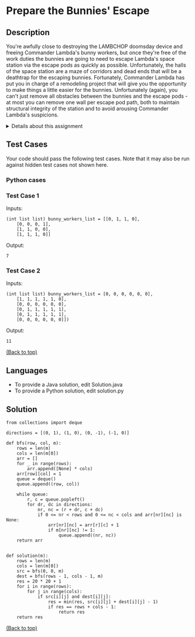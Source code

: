 > <div id="top"></div>

# Prepare the Bunnies' Escape

##  Description

You're awfully close to destroying the LAMBCHOP doomsday device and freeing Commander Lambda's bunny workers, but once they're free of the work duties the bunnies are going to need to escape Lambda's space station via the escape pods as quickly as possible. Unfortunately, the halls of the space station are a maze of corridors and dead ends that will be a deathtrap for the escaping bunnies. Fortunately, Commander Lambda has put you in charge of a remodeling project that will give you the opportunity to make things a little easier for the bunnies. Unfortunately (again), you can't just remove all obstacles between the bunnies and the escape pods - at most you can remove one wall per escape pod path, both to maintain structural integrity of the station and to avoid arousing Commander Lambda's suspicions.

<details><summary>Details about this assignment</summary>

> You have maps of parts of the space station, each starting at a work area exit and ending at the door to an escape pod. The map is represented as a matrix of 0s and 1s, where 0s are passable space and 1s are impassable walls. The door out of the station is at the top left (0,0) and the door into an escape pod is at the bottom right (w-1,h-1).
> 
> Write a function solution(map) that generates the length of the shortest path from the station door to the escape pod, where you are allowed to remove one wall as part of your remodeling plans. The path length is the total number of nodes you pass through, counting both the entrance and exit nodes. The starting and ending positions are always passable (0). The map will always be solvable, though you may or may not need to remove a wall. The height and width of the map can be from 2 to 20. Moves can only be made in cardinal directions; no diagonal moves are allowed.
> 
</details> 

## Test Cases

Your code should pass the following test cases.
Note that it may also be run against hidden test cases not shown here.

### Python cases
### Test Case 1

Inputs:

    (int list list) bunny_workers_list = [[0, 1, 1, 0], 
        [0, 0, 0, 1], 
        [1, 1, 0, 0], 
        [1, 1, 1, 0]]

Output:

    7
    
### Test Case 2

Inputs:

    (int list list) bunny_workers_list = [0, 0, 0, 0, 0, 0], 
        [1, 1, 1, 1, 1, 0], 
        [0, 0, 0, 0, 0, 0], 
        [0, 1, 1, 1, 1, 1], 
        [0, 1, 1, 1, 1, 1], 
        [0, 0, 0, 0, 0, 0]])
    
Output:

    11

<a align="center" href="#top">(Back to top)</a>

## Languages

- To provide a Java solution, edit Solution.java
- To provide a Python solution, edit solution.py

## Solution 

```
from collections import deque

directions = [(0, 1), (1, 0), (0, -1), (-1, 0)]

def bfs(row, col, m):
    rows = len(m)
    cols = len(m[0])
    arr = []
    for _ in range(rows):
        arr.append([None] * cols)
    arr[row][col] = 1
    queue = deque()
    queue.append((row, col))

    while queue:
        r, c = queue.popleft()
        for dr, dc in directions:
            nr, nc = (r + dr, c + dc)
            if 0 <= nr < rows and 0 <= nc < cols and arr[nr][nc] is None:
                arr[nr][nc] = arr[r][c] + 1
                if m[nr][nc] != 1:
                    queue.append((nr, nc))
    return arr


def solution(m):
    rows = len(m)
    cols = len(m[0])
    src = bfs(0, 0, m)
    dest = bfs(rows - 1, cols - 1, m)
    res = 20 * 20 + 1
    for i in range(rows):
        for j in range(cols):
            if src[i][j] and dest[i][j]:
                res = min(res, src[i][j] + dest[i][j] - 1)
                if res == rows + cols - 1:
                    return res
    return res
```

<a align="center" href="#top">(Back to top)</a>
